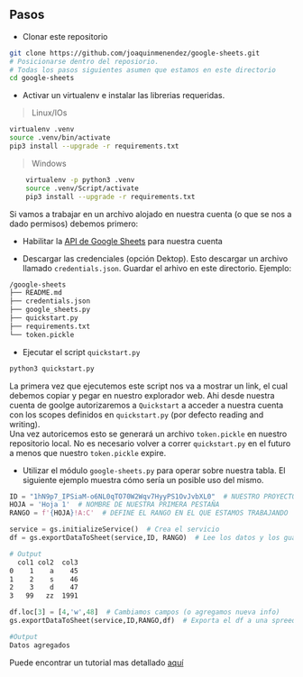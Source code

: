 ## Pasos

- Clonar este repositorio

```bash
git clone https://github.com/joaquinmenendez/google-sheets.git
# Posicionarse dentro del reposiorio. 
# Todas los pasos siguientes asumen que estamos en este directorio
cd google-sheets
```

- Activar un virtualenv e instalar las librerias requeridas.

> Linux/IOs

```bash
virtualenv .venv
source .venv/bin/activate
pip3 install --upgrade -r requirements.txt
```

> Windows

```bash
    virtualenv -p python3 .venv
    source .venv/Script/activate
    pip3 install --upgrade -r requirements.txt
```

Si vamos a trabajar en un archivo alojado en nuestra cuenta (o que se
nos a dado permisos) debemos primero:

- Habilitar la
  [API de Google Sheets](https://developers.google.com/sheets/api/quickstart/python)
  para nuestra cuenta

- Descargar las credenciales (opción Dektop). Esto descargar un archivo
  llamado `credentials.json`. Guardar el arhivo en este directorio. Ejemplo:

 ```bash
 /google-sheets
├── README.md
├── credentials.json
├── google_sheets.py
├── quickstart.py
├── requirements.txt
└── token.pickle
 ```

- Ejecutar el script `quickstart.py`

```bash
python3 quickstart.py
```

La primera vez que ejecutemos este script nos va a mostrar un link, el
cual debemos copiar y pegar en nuestro explorador web. Ahi desde nuestra
cuenta de goolge autorizaremos a `Quickstart` a acceder a nuestra cuenta
con los scopes definidos en `quickstart.py` (por defecto reading and
writing).  
Una vez autoricemos esto se generará un archivo `token.pickle` en
nuestro repositorio local. No es necesario volver a correr
`quickstart.py` en el futuro a menos que nuestro `token.pickle` expire.

- Utilizar el módulo `google-sheets.py` para operar sobre nuestra tabla.
  El siguiente ejemplo muestra cómo sería un posible uso del mismo.

```python
ID = "1hN9p7_IPSiaM-o6NL0qTO70W2Wqv7HyyPS1OvJvbXL0"  # NUESTRO PROYECTO
HOJA = 'Hoja 1'  # NOMBRE DE NUESTRA PRIMERA PESTAÑA
RANGO = f'{HOJA}!A:C'  # DEFINE EL RANGO EN EL QUE ESTAMOS TRABAJANDO

service = gs.initializeService()  # Crea el servicio
df = gs.exportDataToSheet(service,ID, RANGO)  # Lee los datos y los guarda
```
```bash
# Output
  col1 col2  col3
0    1    a    45
1    2    s    46
2    3    d    47
3   99   zz  1991
```
```python
df.loc[3] = [4,'w',48]  # Cambiamos campos (o agregamos nueva info)   
gs.exportDataToSheet(service,ID,RANGO,df)  # Exporta el df a una spreedsheat
```
```bash
#Output
Datos agregados
```

Puede encontrar un tutorial mas detallado
[aquí](https://medium.com/analytics-vidhya/how-to-read-and-write-data-to-google-spreadsheet-using-python-ebf54d51a72c)


